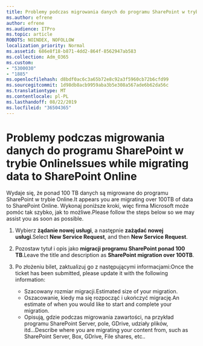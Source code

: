 ```yaml
---
title: Problemy podczas migrowania danych do programu SharePoint w trybie Online
ms.author: efrene
author: efrene
ms.audience: ITPro
ms.topic: article
ROBOTS: NOINDEX, NOFOLLOW
localization_priority: Normal
ms.assetid: 686e8f18-b871-4dd2-864f-8562947ab583
ms.collection: Adm_O365
ms.custom:
- "5300030"
- "1885"
ms.openlocfilehash: d8bdf0ac6c3a65b72e8c92a3f5960cb72b6cfd99
ms.sourcegitcommit: 1d98db8acb9959aba3b5e308a567ade6b62da56c
ms.translationtype: MT
ms.contentlocale: pl-PL
ms.lasthandoff: 08/22/2019
ms.locfileid: "36504365"
---
```

# <a name="issues-while-migrating-data-to-sharepoint-online"></a><span data-ttu-id="4fc53-102">Problemy podczas migrowania danych do programu SharePoint w trybie Online</span><span class="sxs-lookup"><span data-stu-id="4fc53-102">Issues while migrating data to SharePoint Online</span></span>

<span data-ttu-id="4fc53-103">Wydaje się, że ponad 100 TB danych są migrowane do programu SharePoint w trybie Online.</span><span class="sxs-lookup"><span data-stu-id="4fc53-103">It appears you are migrating over 100TB of data to SharePoint Online.</span></span> <span data-ttu-id="4fc53-104">Wykonaj poniższe kroki, więc firma Microsoft może pomóc tak szybko, jak to możliwe.</span><span class="sxs-lookup"><span data-stu-id="4fc53-104">Please follow the steps below so we may assist you as soon as possible.</span></span> 

1. <span data-ttu-id="4fc53-105">Wybierz **żądanie nowej usługi**, a następnie **zażądać nowej usługi**.</span><span class="sxs-lookup"><span data-stu-id="4fc53-105">Select **New Service Request**, and then **New Service Request**.</span></span> 
2. <span data-ttu-id="4fc53-106">Pozostaw tytuł i opis jako **migracji programu SharePoint ponad 100 TB**.</span><span class="sxs-lookup"><span data-stu-id="4fc53-106">Leave the title and description as **SharePoint migration over 100TB**.</span></span>
3. <span data-ttu-id="4fc53-107">Po złożeniu bilet, zaktualizuj go z następującymi informacjami:</span><span class="sxs-lookup"><span data-stu-id="4fc53-107">Once the ticket has been submitted, please update it with the following information:</span></span> 

    - <span data-ttu-id="4fc53-108">Szacowany rozmiar migracji.</span><span class="sxs-lookup"><span data-stu-id="4fc53-108">Estimated size of your migration.</span></span>
    - <span data-ttu-id="4fc53-109">Oszacowanie, kiedy ma się rozpocząć i ukończyć migrację.</span><span class="sxs-lookup"><span data-stu-id="4fc53-109">An estimate of when you would like to start and complete your migration.</span></span>
    - <span data-ttu-id="4fc53-110">Opisują, gdzie podczas migrowania zawartości, na przykład programu SharePoint Server, pole, GDrive, udziały plików, itd...</span><span class="sxs-lookup"><span data-stu-id="4fc53-110">Describe where you are migrating your content from, such as SharePoint Server, Box, GDrive, File shares, etc..</span></span>


  

